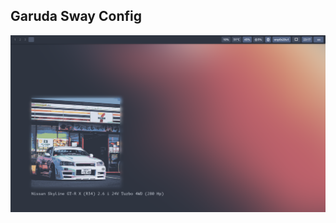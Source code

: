## Garuda Sway Config
 <p align="center">
  <a href="/" target="_blank" rel="noreferrer"><img src="https://github.com/aayushx402/Linux-Background/blob/main/swappy-20240706-231757.png" alt="my banner"></a>
</p>
